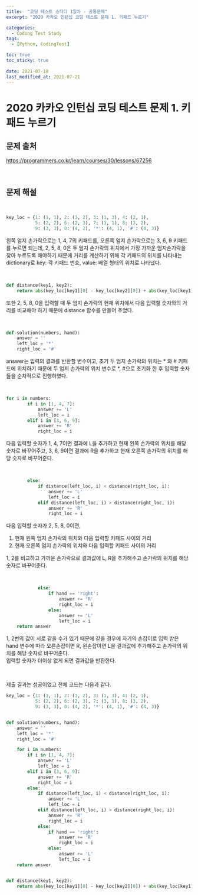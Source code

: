 ```yaml
---
title:  "코딩 테스트 스터디 1일차 - 공통문제"
excerpt: "2020 카카오 인턴십 코딩 테스트 문제 1. 키패드 누르기"

categories:
  - Coding Test Study
tags:
  - [Python, CodingTest]

toc: true
toc_sticky: true
 
date: 2021-07-18
last_modified_at: 2021-07-21
---
```


# 2020 카카오 인턴십 코딩 테스트 문제 1. 키패드 누르기
## 문제 출처
https://programmers.co.kr/learn/courses/30/lessons/67256

<br/>

## 문제 해설 
<br/>

``` python
key_loc = {1: (1, 1), 2: (1, 2), 3: (1, 3), 4: (2, 1),
           5: (2, 2), 6: (2, 3), 7: (3, 1), 8: (3, 2),
           9: (3, 3), 0: (4, 2), '*': (4, 1), '#': (4, 3)}
```

왼쪽 엄지 손가락으로는 1, 4, 7의 키패드를, 오른쪽 엄지 손가락으로는 3, 6, 9 키패드를 누르면 되는데, 2, 5, 8, 0은 두 엄지 손가락의 위치에서 가장 가까운 엄지손가락을 찾아 누르도록 해야하기 때문에 거리를 계산하기 위해 각 키패드의 위치를 나타내는 dictionary로 key: 각 키패드 번호, value: 배열 형태의 위치로 나타냈다. 

<br/>

``` python
def distance(key1, key2):
    return abs(key_loc[key1][0] - key_loc[key2][0]) + abs(key_loc[key1][1] - key_loc[key2][1])
```

또한 2, 5, 8, 0을 입력할 때 두 엄지 손가락의 현재 위치에서 다음 입력할 숫자와의 거리를 비교해야 하기 때문에 distance 함수를 만들어 주었다.

<br/>

``` python
def solution(numbers, hand):
    answer = ''
    left_loc = '*'
    right_loc = '#'
```
answer는 입력의 결과를 반환할 변수이고, 초기 두 엄지 손가락의 위치는 * 와 # 키패드에 위치하기 때문에 두 엄지 손가락의 위치 변수로 *, #으로 초기화 한 후 입력할 숫자들을 순차적으로 진행하였다.

<br/>

``` python
for i in numbers:
        if i in [1, 4, 7]:
            answer += 'L'
            left_loc = i
        elif i in [3, 6, 9]:
            answer += 'R'
            right_loc = i
```
다음 입력할 숫자가 1, 4, 7이면 결과에 L을 추가하고 현재 왼쪽 손가락의 위치를 해당 숫자로 바꾸어주고, 3, 6, 9이면 결과에 R을 추가하고 현재 오른쪽 손가락의 위치를 해당 숫자로 바꾸어준다.

<br/>

```python
        else:
            if distance(left_loc, i) < distance(right_loc, i):
                answer += 'L'
                left_loc = i
            elif distance(left_loc, i) > distance(right_loc, i):
                answer += 'R'
                right_loc = i
```
다음 입력할 숫자가 2, 5, 8, 0이면, <br/>
1. 현재 왼쪽 엄지 손가락의 위치와 다음 입력할 키패드 사이의 거리
2. 현재 오른쪽 엄지 손가락의 위치와 다음 입력할 키패드 사이의 거리<br/>

1, 2를 비교하고 가까운 손가락으로 결과값에 L, R을 추가해주고 손가락의 위치를 해당 숫자로 바꾸어준다.

<br/>

```python
            else:
                if hand == 'right':
                    answer += 'R'
                    right_loc = i
                else:
                    answer += 'L'
                    left_loc = i
    return answer
```

1, 2번의 값이 서로 같을 수가 있기 때문에 같을 경우에 자기의 손잡이로 입력 받은 hand 변수에 따라 오른손잡이면 R, 왼손잡이면 L을 결과값에 추가해주고 손가락의 위치를 해당 숫자로 바꾸어준다.<br/>
입력할 숫자가 더이상 없게 되면 결과값을 반환한다.

<br/>

제출 결과는 성공이었고 전체 코드는 다음과 같다.

```python
key_loc = {1: (1, 1), 2: (1, 2), 3: (1, 3), 4: (2, 1),
           5: (2, 2), 6: (2, 3), 7: (3, 1), 8: (3, 2),
           9: (3, 3), 0: (4, 2), '*': (4, 1), '#': (4, 3)}


def solution(numbers, hand):
    answer = ''
    left_loc = '*'
    right_loc = '#'

    for i in numbers:
        if i in [1, 4, 7]:
            answer += 'L'
            left_loc = i
        elif i in [3, 6, 9]:
            answer += 'R'
            right_loc = i
        else:
            if distance(left_loc, i) < distance(right_loc, i):
                answer += 'L'
                left_loc = i
            elif distance(left_loc, i) > distance(right_loc, i):
                answer += 'R'
                right_loc = i
            else:
                if hand == 'right':
                    answer += 'R'
                    right_loc = i
                else:
                    answer += 'L'
                    left_loc = i
    return answer


def distance(key1, key2):
    return abs(key_loc[key1][0] - key_loc[key2][0]) + abs(key_loc[key1][1] - key_loc[key2][1])
```